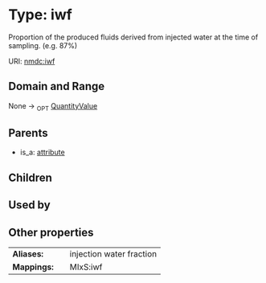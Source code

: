 
# Type: iwf


Proportion of the produced fluids derived from injected water at the time of sampling. (e.g. 87%)

URI: [nmdc:iwf](https://microbiomedata/meta/iwf)


## Domain and Range

None ->  <sub>OPT</sub> [QuantityValue](QuantityValue.md)

## Parents

 *  is_a: [attribute](attribute.md)

## Children


## Used by


## Other properties

|  |  |  |
| --- | --- | --- |
| **Aliases:** | | injection water fraction |
| **Mappings:** | | MIxS:iwf |

